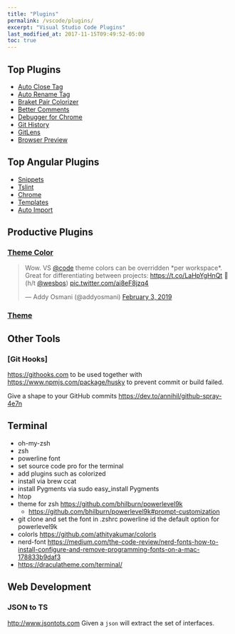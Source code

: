 ```yaml
---
title: "Plugins"
permalink: /vscode/plugins/
excerpt: "Visual Studio Code Plugins"
last_modified_at: 2017-11-15T09:49:52-05:00
toc: true
---
```


## Top Plugins

- [Auto Close Tag](https://marketplace.visualstudio.com/items?itemName=formulahendry.auto-close-tag)
- [Auto Rename Tag](https://marketplace.visualstudio.com/items?itemName=formulahendry.auto-rename-tag)
- [Braket Pair Colorizer](https://marketplace.visualstudio.com/items?itemName=CoenraadS.bracket-pair-colorizer)
- [Better Comments](https://marketplace.visualstudio.com/items?itemName=aaron-bond.better-comments)
- [Debugger for Chrome](https://marketplace.visualstudio.com/items?itemName=msjsdiag.debugger-for-chrome)
- [Git History](https://marketplace.visualstudio.com/items?itemName=donjayamanne.githistory)
- [GitLens](https://marketplace.visualstudio.com/items?itemName=eamodio.gitlens)
- [Browser Preview](https://marketplace.visualstudio.com/items?itemName=auchenberg.vscode-browser-preview)

## Top Angular Plugins

- [Snippets](https://t.co/mq0oGZcHD4)
- [Tslint](https://t.co/8NsLCmUGR9)
- [Chrome](https://t.co/ZySX0cs8Zx)
- [Templates](https://t.co/zmkO5yk6sn)
- [Auto Import](https://marketplace.visualstudio.com/items?itemName=steoates.autoimport)

## Productive Plugins

### [Theme Color](https://code.visualstudio.com/api/references/theme-color)

<blockquote class="twitter-tweet" data-lang="en"><p lang="en" dir="ltr">Wow. VS <a href="https://twitter.com/code?ref_src=twsrc%5Etfw">@code</a> theme colors can be overridden *per workspace*. Great for differentiating between projects: <a href="https://t.co/LaHpYgHnQt">https://t.co/LaHpYgHnQt</a> 🎨 (h/t <a href="https://twitter.com/wesbos?ref_src=twsrc%5Etfw">@wesbos</a>) <a href="https://t.co/ai8eF8jzq4">pic.twitter.com/ai8eF8jzq4</a></p>&mdash; Addy Osmani (@addyosmani) <a href="https://twitter.com/addyosmani/status/1091962556095188992?ref_src=twsrc%5Etfw">February 3, 2019</a></blockquote> <script async src="https://platform.twitter.com/widgets.js" charset="utf-8"></script>

### [Theme](https://t.co/maYQ1v3l0J)

## Other Tools

### [Git Hooks]

https://githooks.com
to be used together with https://www.npmjs.com/package/husky
to prevent commit or build failed.

Give a shape to your GitHub commits
https://dev.to/annihil/github-spray-4e7n


## Terminal

- oh-my-zsh
- zsh
- powerline font
- set source code pro for the terminal
- add plugins such as colorized
- install via brew ccat
- install Pygments via sudo easy_install Pygments
- htop
- theme for zsh https://github.com/bhilburn/powerlevel9k
  - https://github.com/bhilburn/powerlevel9k#prompt-customization
- git clone and set the font in .zshrc powerline id the default option for powerlevel9k
- colorls https://github.com/athityakumar/colorls
- nerd-font https://medium.com/the-code-review/nerd-fonts-how-to-install-configure-and-remove-programming-fonts-on-a-mac-178833b9daf3
- https://draculatheme.com/terminal/


## Web Development

### JSON to TS

http://www.jsontots.com
Given a `json` will extract the set of interfaces.
